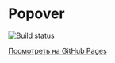# Popover


[![Build status](https://ci.appveyor.com/api/projects/status/rw1oliad7kyvyphl?svg=true)](https://ci.appveyor.com/project/JobGoog/js-popover)

[Посмотреть на GitHub Pages](https://jobgoog.github.io/js-popover/)
